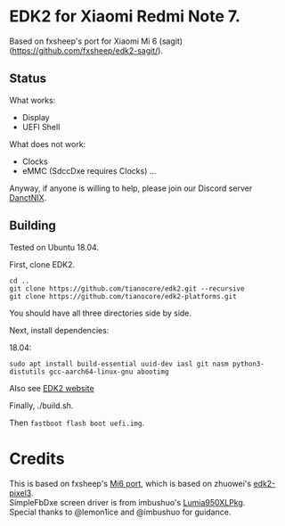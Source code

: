 # EDK2 for Xiaomi Redmi Note 7.

Based on fxsheep's port for Xiaomi Mi 6 (sagit) (https://github.com/fxsheep/edk2-sagit/).

## Status 

What works:
- Display
- UEFI Shell

What does not work:
- Clocks
- eMMC (SdccDxe requires Clocks)
...

Anyway, if anyone is willing to help, please join our Discord server [DanctNIX](https://discord.gg/AvtdRJ3).

## Building
Tested on Ubuntu 18.04.

First, clone EDK2.

```
cd ..
git clone https://github.com/tianocore/edk2.git --recursive
git clone https://github.com/tianocore/edk2-platforms.git
```

You should have all three directories side by side.

Next, install dependencies:

18.04:

```
sudo apt install build-essential uuid-dev iasl git nasm python3-distutils gcc-aarch64-linux-gnu abootimg
```

Also see [EDK2 website](https://github.com/tianocore/tianocore.github.io/wiki/Using-EDK-II-with-Native-GCC#Install_required_software_from_apt)

Finally, ./build.sh.

Then `fastboot flash boot uefi.img`.

# Credits

This is based on fxsheep's [Mi6 port](https://github.com/fxsheep/edk2-sagit/), which is based on zhuowei's [edk2-pixel3](https://github.com/Pixel3Dev/edk2-pixel3).  
SimpleFbDxe screen driver is from imbushuo's [Lumia950XLPkg](https://github.com/WOA-Project/Lumia950XLPkg).  
Special thanks to @lemon1ice and @imbushuo for guidance.
